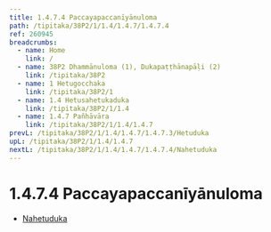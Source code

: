 ```yaml
---
title: 1.4.7.4 Paccayapaccanīyānuloma
path: /tipitaka/38P2/1/1.4/1.4.7/1.4.7.4
ref: 260945
breadcrumbs:
  - name: Home
    link: /
  - name: 38P2 Dhammānuloma (1), Dukapaṭṭhānapāḷi (2)
    link: /tipitaka/38P2
  - name: 1 Hetugocchaka
    link: /tipitaka/38P2/1
  - name: 1.4 Hetusahetukaduka
    link: /tipitaka/38P2/1/1.4
  - name: 1.4.7 Pañhāvāra
    link: /tipitaka/38P2/1/1.4/1.4.7
prevL: /tipitaka/38P2/1/1.4/1.4.7/1.4.7.3/Hetuduka
upL: /tipitaka/38P2/1/1.4/1.4.7
nextL: /tipitaka/38P2/1/1.4/1.4.7/1.4.7.4/Nahetuduka
---
```


# 1.4.7.4 Paccayapaccanīyānuloma

* [Nahetuduka](/tipitaka/38P2/1/1.4/1.4.7/1.4.7.4/Nahetuduka)


